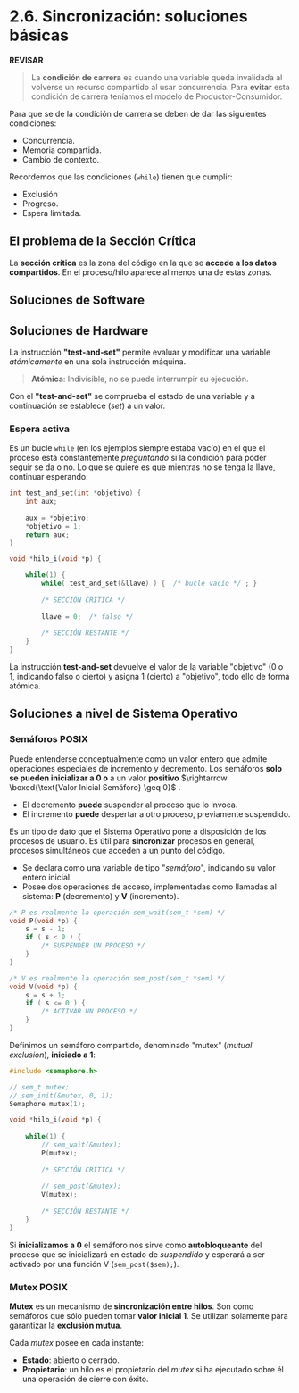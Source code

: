 # 2.6. Sincronización: soluciones básicas

**REVISAR**

>La **condición de carrera** es cuando una variable queda invalidada al volverse un recurso compartido al usar concurrencia. Para **evitar** esta condición de carrera teníamos el modelo de Productor-Consumidor.

Para que se de la condición de carrera se deben de dar las siguientes condiciones:

* Concurrencia.
* Memoria compartida.
* Cambio de contexto.

Recordemos que las condiciones (`while`) tienen que cumplir:

* Exclusión
* Progreso.
* Espera limitada.

## El problema de la Sección Crítica
La **sección crítica** es la zona del código en la que se **accede a los datos compartidos**. En el proceso/hilo aparece al menos una de estas zonas.

## Soluciones de Software

## Soluciones de Hardware

La instrucción **"test-and-set"** permite evaluar y modificar una variable *atómicamente* en una sola instrucción máquina.

> **Atómica**: Indivisible, no se puede interrumpir su ejecución.

Con el **"test-and-set"**  se comprueba el estado de una variable y a continuación se establece (*set*) a un valor.

### Espera activa

Es un bucle `while` (en los ejemplos siempre estaba vacío) en el que el proceso está constantemente *preguntando* si la condición para poder seguir se da o no. Lo que se quiere es que mientras no se tenga la llave, continuar esperando:

```c
int test_and_set(int *objetivo) {
    int aux;
    
    aux = *objetivo;
    *objetivo = 1;
    return aux;
}

void *hilo_i(void *p) {

    while(1) {
        while( test_and_set(&llave) ) {  /* bucle vacío */ ; }
            
       	/* SECCIÓN CRÍTICA */
        
        llave = 0; 	/* falso */
        
        /* SECCIÓN RESTANTE */
    }
}
```

La instrucción **test-and-set** devuelve el valor de la variable "objetivo" (0 o 1, indicando falso o cierto) y asigna 1 (cierto) a "objetivo", todo ello de forma atómica.

## Soluciones a nivel de Sistema Operativo

### Semáforos POSIX

Puede entenderse conceptualmente como un valor entero que admite operaciones  especiales de incremento y decremento. Los semáforos **solo se pueden inicializar a 0 o** a un valor **positivo** $\rightarrow \boxed{\text{Valor Inicial Semáforo} \geq 0}$ .

* El decremento **puede** suspender al proceso que lo invoca.
* El incremento **puede** despertar a otro proceso, previamente suspendido.

Es un tipo de dato que el Sistema Operativo pone a disposición de los procesos de usuario. Es útil para **sincronizar** procesos en general, procesos simultáneos que acceden a un punto del código.

* Se declara como una variable de tipo "*semáforo*", indicando su valor entero inicial.
* Posee dos operaciones de acceso, implementadas como llamadas al sistema: **P** (decremento) y **V** (incremento).

```c
/* P es realmente la operación sem_wait(sem_t *sem) */
void P(void *p) {
    s = s - 1;
    if ( s < 0 ) {
        /* SUSPENDER UN PROCESO */
    }
}

/* V es realmente la operación sem_post(sem_t *sem) */
void V(void *p) {
    s = s + 1;
    if ( s <= 0 ) {
        /* ACTIVAR UN PROCESO */
    }
}
```

Definimos un semáforo compartido, denominado "mutex" (*mutual exclusion*), **iniciado a 1**: 

```c
#include <semaphore.h>

// sem_t mutex;
// sem_init(&mutex, 0, 1);
Semaphore mutex(1);

void *hilo_i(void *p) {
    
    while(1) {
        // sem_wait(&mutex);
        P(mutex);
        
        /* SECCIÓN CRÍTICA */
        
        // sem_post(&mutex);
        V(mutex);
        
        /* SECCIÓN RESTANTE */
    }
}
```

Si **inicializamos a 0** el semáforo nos sirve como **autobloqueante** del proceso que se inicializará en estado de *suspendido* y  esperará a ser activado por una función V (`sem_post($sem);`).

### Mutex POSIX

**Mutex** es un mecanismo de **sincronización entre hilos**. Son como semáforos que sólo pueden tomar **valor inicial 1**. Se utilizan solamente para garantizar la **exclusión mutua**.

Cada *mutex* posee en cada instante:

* **Estado**: abierto o cerrado.
* **Propietario**: un hilo es el propietario del *mutex* si ha ejecutado sobre él una operación de cierre con éxito.

